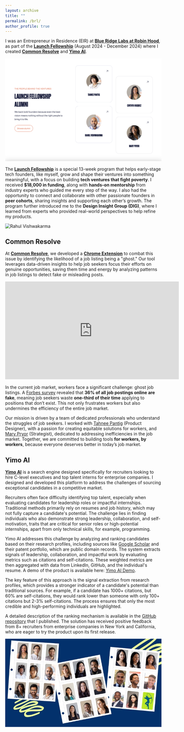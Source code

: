 ```yaml
---
layout: archive
title: ""
permalink: /brl/
author_profile: true
---
```


<head>
<style>
/* Table Styles */
table {
  font-family: arial, sans-serif;
  border-collapse: collapse;
  width: 100%;
}

td, th {
  border: 1px solid #dddddd;
  text-align: left;
  padding: 8px;
}

tr:nth-child(even) {
  background-color: #dddddd;
}

/* Image Styles */
img {
  max-width: 100%;
  height: auto;
  display: block;
  margin-left: auto;
  margin-right: auto;
  padding: 10px 0;
}

/* Video Styles */
iframe {
  max-width: 100%;
  height: 315px;
  margin-left: auto;
  margin-right: auto;
  display: block;
}
</style>
</head>

<body>

<p>I was an Entrepreneur in Residence (EIR) at <strong><a href="https://www.labs.robinhood.org" target="_blank">Blue Ridge Labs at Robin Hood</a></strong>, as part of the <strong><a href="https://www.labs.robinhood.org/our-programs/launch-fellowship" target="_blank">Launch Fellowship</a></strong> (August 2024 - December 2024) where I created <strong><a href="http://wearecommonresolve.com" target="_blank">Common Resolve</a></strong> and <strong><a href="http://yimo.dev" target="_blank">Yimo AI</a></strong>.</p>

<img src="/images/brl.png" alt="Rahul Vishwakarma" />

<p>The <strong><a href="https://www.labs.robinhood.org/our-programs/launch-fellowship" target="_blank">Launch Fellowship</a></strong> is a special 13-week program that helps early-stage tech founders, like myself, grow and shape their ventures into something meaningful, with a focus on building <strong>tech ventures that fight poverty</strong>. I received <strong>$18,000 in funding</strong>, along with <strong>hands-on mentorship</strong> from industry experts who guided me every step of the way. I also had the opportunity to connect and collaborate with other passionate founders in <strong>peer cohorts</strong>, sharing insights and supporting each other’s growth. The program further introduced me to the <strong>Design Insight Group (DIG)</strong>, where I learned from experts who provided real-world perspectives to help refine my products.</p>

<img src="/images/IMG_0481.jpeg" alt="Rahul Vishwakarma" />

<h2>Common Resolve</h2>

<p>
    At <strong><a href="https://wearecommonresolve.com" target="_blank">Common Resolve</a></strong>, we developed a <strong><a href="https://chromewebstore.google.com/detail/common-resolve/hemkacfkmhldlhpfndjfibkalfphiibf" target="_blank">Chrome Extension</a></strong> to combat this issue by identifying the likelihood of a job listing being a "ghost." Our tool leverages data-driven insights to help job seekers focus their efforts on genuine opportunities, saving them time and energy by analyzing patterns in job listings to detect fake or misleading posts.
</p>

<p>
    <iframe width="560" height="315" src="https://www.youtube.com/embed/jv3KBVj8ycg?start=1240" frameborder="0" allow="accelerometer; autoplay; clipboard-write; encrypted-media; gyroscope; picture-in-picture" allowfullscreen></iframe>
</p>

<p>
    In the current job market, workers face a significant challenge: ghost job listings. 
    A <a href="https://www.forbes.com/sites/rachelwells/2024/08/13/36-of-job-adverts-are-fake-how-to-spot-them-in-2024/" target="_blank">Forbes survey</a> 
    revealed that <strong>36% of all job postings online are fake</strong>, meaning job seekers waste 
    <strong>one-third of their time</strong> applying to positions that don’t exist. This not only frustrates 
    workers but also undermines the efficiency of the entire job market.
</p>

<p>
    Our mission is driven by a team of dedicated professionals who understand the struggles of job seekers. I worked with 
    <a href="https://www.linkedin.com/in/tahneepantig" target="_blank">Tahnee Pantig</a> (Product Designer), with a passion for creating equitable solutions for workers, and 
    <a href="https://www.linkedin.com/in/marypryor" target="_blank">Mary Pryor</a> (Strategist), dedicated to addressing inefficiencies in the job market.  Together, we are committed to building tools <strong>for workers, by workers</strong>, because everyone deserves 
    better in today’s job market.
</p>

<h2>Yimo AI</h2>

<p>
    <strong><a href="https://yimo.dev/" target="_blank">Yimo AI</a></strong> is a search engine designed specifically for recruiters looking to hire C-level executives and top talent interns for enterprise companies. I designed and developed this platform to address the challenges of sourcing exceptional candidates in a competitive market.
</p>

<p>
    Recruiters often face difficulty identifying top talent, especially when evaluating candidates for leadership roles or impactful internships. Traditional methods primarily rely on resumes and job history, which may not fully capture a candidate's potential. The challenge lies in finding individuals who also demonstrate strong leadership, collaboration, and self-motivation, traits that are critical for senior roles or high-potential internships, apart from only technical skills, for example, programming.
</p>

<p>
    Yimo AI addresses this challenge by analyzing and ranking candidates based on their research profiles, including sources like <a href="https://scholar.google.com" target="_blank">Google Scholar</a> and their patent portfolio, which are public domain records. The system extracts signals of leadership, collaboration, and impactful work by evaluating metrics such as citations and self-citations. These weighted metrics are then aggregated with data from LinkedIn, GitHub, and the individual's resume. A demo of the product is available here: <a href="https://demo.yimo.dev/" target="_blank">Yimo AI Demo</a>.
</p>

<p>
    The key feature of this approach is the signal extraction from research profiles, which provides a stronger indicator of a candidate's potential than traditional sources. For example, if a candidate has 1000+ citations, but 60% are self-citations, they would rank lower than someone with only 100+ citations but 2-3% self-citations. The process ensures that only the most credible and high-performing individuals are highlighted.
</p>

<p>
    A detailed description of the ranking mechanism is available in the <a href="https://github.com/rahvis/google-scholar-analyzer" target="_blank">GitHub repository</a> that I published. The solution has received positive feedback from 8+ recruiters from enterprise companies in New York and California, who are eager to try the product upon its first release.
</p>

<img src="/images/team.JPG" alt="Rahul Vishwakarma" />

</body>
